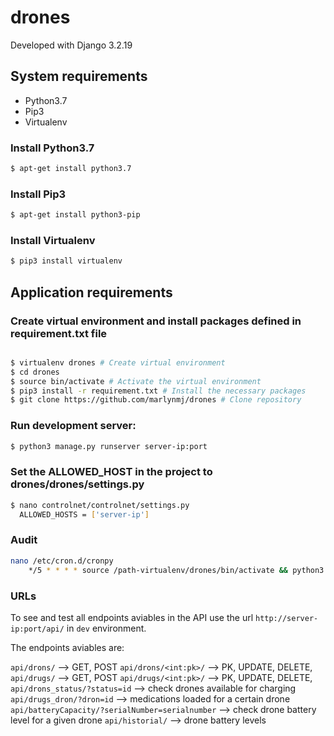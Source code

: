 # drones

Developed with Django 3.2.19

## System requirements

* Python3.7
* Pip3
* Virtualenv

### Install Python3.7

```bash
$ apt-get install python3.7
```

### Install Pip3

```bash
$ apt-get install python3-pip
```

### Install Virtualenv

```bash
$ pip3 install virtualenv
```

## Application requirements

### Create virtual environment and install packages defined in requirement.txt file 
```bash

$ virtualenv drones # Create virtual environment
$ cd drones
$ source bin/activate # Activate the virtual environment
$ pip3 install -r requirement.txt # Install the necessary packages
$ git clone https://github.com/marlynmj/drones # Clone repository
``` 

### Run development server:
```bash
$ python3 manage.py runserver server-ip:port
```
 
### Set the ALLOWED_HOST in the project to drones/drones/settings.py
```bash
$ nano controlnet/controlnet/settings.py
  ALLOWED_HOSTS = ['server-ip']
```

### Audit
```bash
nano /etc/cron.d/cronpy
	*/5 * * * * source /path-virtualenv/drones/bin/activate && python3 /path-project/drones/drones/manage.py runcrons > /home/marlyn/cronjob.log
```

### URLs
To see and test all endpoints aviables in the API use the url `http://server-ip:port/api/` in `dev` environment.

The endpoints aviables are:

`api/drons/` --> GET, POST
`api/drons/<int:pk>/` --> PK, UPDATE, DELETE,
`api/drugs/` --> GET, POST
`api/drugs/<int:pk>/` --> PK, UPDATE, DELETE,
`api/drons_status/?status=id` --> check drones available for charging
`api/drugs_dron/?dron=id` --> medications loaded for a certain drone
`api/batteryCapacity/?serialNumber=serialnumber` --> check drone battery level for a given drone
`api/historial/` --> drone battery levels
